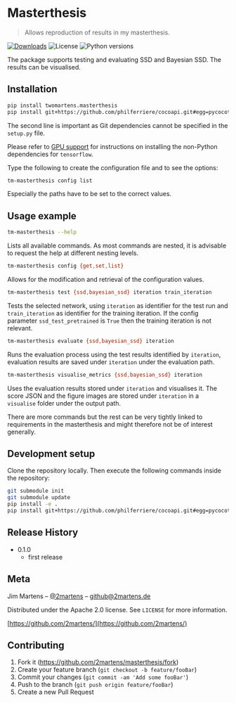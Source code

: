 # Masterthesis
> Allows reproduction of results in my masterthesis.

[![Downloads][pypi-downloads]][pypi-url]
![License][pypi-license]
![Python versions][pypi-python-versions]

The package supports testing and evaluating SSD and Bayesian SSD. The results
can be visualised.

## Installation

```sh
pip install twomartens.masterthesis
pip install git+https://github.com/philferriere/cocoapi.git#egg=pycocotools&subdirectory=PythonAPI
```

The second line is important as Git dependencies cannot be specified in the `setup.py`
file.

Please refer to [GPU support][tf-gpu-support] for instructions on
installing the non-Python dependencies for `tensorflow`.

Type the following to create the configuration file and to see the options:
```sh
tm-masterthesis config list
```

Especially the paths have to be set to the correct values.

## Usage example

```sh
tm-masterthesis --help
```

Lists all available commands. As most commands are nested, it is advisable to 
request the help at different nesting levels.

```sh
tm-masterthesis config {get,set,list}
```

Allows for the modification and retrieval of the configuration values.

```sh
tm-masterthesis test {ssd,bayesian_ssd} iteration train_iteration
```

Tests the selected network, using `iteration` as identifier for the test run
and `train_iteration` as identifier for the training iteration. If the config
parameter `ssd_test_pretrained` is `True` then the training iteration is
not relevant. 

```sh
tm-masterthesis evaluate {ssd,bayesian_ssd} iteration
```

Runs the evaluation process using the test results identified by `iteration`,
evaluation results are saved under `iteration` under the evaluation path.

```sh
tm-masterthesis visualise_metrics {ssd,bayesian_ssd} iteration
```

Uses the evaluation results stored under `iteration` and visualises
it. The score JSON and the figure images are stored under `iteration`
in a `visualise` folder under the output path.

There are more commands but the rest can be very tightly linked to requirements
in the masterthesis and might therefore not be of interest generally.

## Development setup

Clone the repository locally. Then execute the following commands inside
the repository:

```sh
git submodule init
git submodule update
pip install -e .
pip install git+https://github.com/philferriere/cocoapi.git#egg=pycocotools&subdirectory=PythonAPI
```

## Release History

* 0.1.0
    * first release

## Meta

Jim Martens – [@2martens](https://twitter.com/2martens) – github@2martens.de

Distributed under the Apache 2.0 license. See ``LICENSE`` for more information.

[https://github.com/2martens/](https://github.com/2martens/)

## Contributing

1. Fork it (<https://github.com/2martens/masterthesis/fork>)
2. Create your feature branch (`git checkout -b feature/fooBar`)
3. Commit your changes (`git commit -am 'Add some fooBar'`)
4. Push to the branch (`git push origin feature/fooBar`)
5. Create a new Pull Request

<!-- Markdown link & img dfn's -->
[dependencies]:https://img.shields.io/librariesio/release/pypi/twomartens.masterthesis.svg
[pypi-license]: https://img.shields.io/pypi/l/twomartens.masterthesis.svg
[pypi-url]: https://pypi.org/project/twomartens.masterthesis/
[pypi-downloads]: https://img.shields.io/pypi/dm/twomartens.masterthesis.svg
[pypi-python-versions]: https://img.shields.io/pypi/pyversions/twomartens.masterthesis.svg
[tf-gpu-support]: https://www.tensorflow.org/install/gpu
